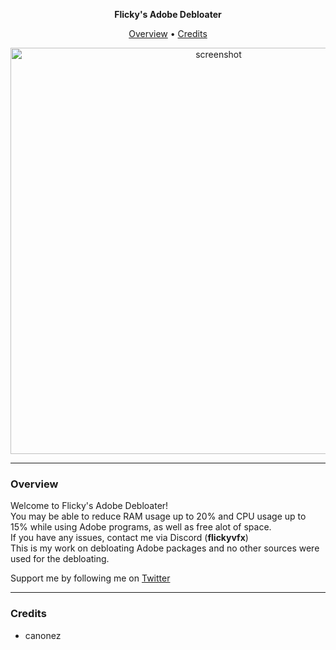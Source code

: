<p align="center">
    <strong>Flicky's Adobe Debloater</strong></br>
</p>
<p align="center">
    <a href="#overview">Overview</a> •
    <a href="#credits">Credits</a>
</p>
<p align="center">
    <a href="#"><img src="https://user-images.githubusercontent.com/38664452/124229979-095ddb80-dad4-11eb-9c63-61c46af21855.png" alt="screenshot" width="650"></a>
</p>

-------------------------------------------------------------------------------------------------------------------------------------------------------------------------------
### Overview
Welcome to Flicky's Adobe Debloater!   </br>
You may be able to reduce RAM usage up to 20% and CPU usage up to 15% while using Adobe programs, as well as free alot of space.   </br>
If you have any issues, contact me via Discord (**flickyvfx**)   </br>
This is my work on debloating Adobe packages and no other sources were used for the debloating.

Support me by following me on [Twitter](https://twitter.com/Flicky_VFX)

-------------------------------------------------------------------------------------------------------------------------------------------------------------------------------
### Credits
* canonez
